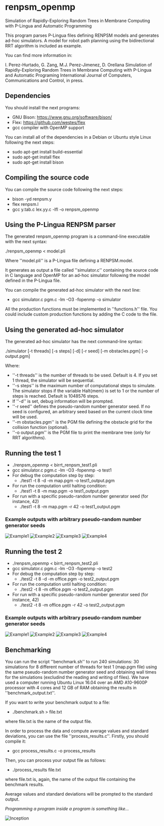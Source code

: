 # renpsm_openmp
Simulation of Rapidly-Exploring Random Trees in Membrane Computing with P-Lingua and Automatic Programming

This program parses P-Lingua files defining RENPSM models and generates ad-hoc simulators. A model for robot
path planning using the bidirectional RRT algorithm is included as example.

You can find more information in:

I. Perez-Hurtado, G. Zang, M.J. Perez-Jimenez, D. Orellana
Simulation of Rapidly-Exploring Random Trees in Membrane Computing with P-Lingua and Automatic Programing
International Journal of Computers, Communications and Control, in press.

## Dependencies
You should install the next programs:

* GNU Bison: https://www.gnu.org/software/bison/
* Flex: https://github.com/westes/flex
* gcc compiler with OpenMP support

You can install all of the dependencies in a Debian or Ubuntu style Linux following the next steps:

- sudo apt-get install build-essential
- sudo apt-get install flex
- sudo apt-get install bison

## Compiling the source code
You can compile the source code following the next steps:

-  bison -yd renpsm.y
-  flex renpsm.l
-  gcc y.tab.c lex.yy.c -lfl -o renpsm_openmp

## Using the P-Lingua RENPSM parser

The generated renpsm_openmp program is a command-line executable with the next syntax:

./renpsm_openmp < model.pli

Where ''model.pli'' is a P-Lingua file defining a RENPSM.model.

It generates as output a file called ''simulator.c'' containing the source code
in C language and OpenMP for an ad-hoc simulator following the model defined in the P-Lingua file.

You can compile the generated ad-hoc simulator with the next line:

- gcc simulator.c pgm.c -lm -O3 -fopenmp -o simulator

All the production functions must be implemented in ''functions.h'' file. You could include custom production functions by adding the C code to
the file. 

## Using the generated ad-hoc simulator

The generated ad-hoc simulator has the next command-line syntax:

./simulator [-t threads] [-s steps] [-d] [-r seed] [-m obstacles.pgm] [-o output.pgm] 

Where:

- ''-t threads'' is the number of threads to be used. Default is 4. If you set 1 thread, the simulator will be sequential.
- ''-s steps'' is the maximum number of computational steps to simulate. The simulator stops if the variable Halt{mem} is set to 1 or the number of steps is reached. Default is 1048576 steps.
- If ''-d'' is set, debug information will be prompted.
- ''-r seed'' defines the pseudo-random number generator seed. If no seed is configured, an arbitrary seed based on the current clock time will be used.
- ''-m obstacles.pgm'' is the PGM file defining the obstacle grid for the collision function (optional).
- ''-o output.pgm'' is the PGM file to print the membrane tree (only for RRT algorithms).


## Running the test 1

- ./renpsm_openmp < birrt_renpsm_test1.pli
- gcc simulator.c pgm.c -lm -O3 -fopenmp -o test1
- For debug the computation step by step:
	- ./test1 -t 8 -d -m map.pgm -o test1_output.pgm
- For run the computation until halting condition:
	- ./test1 -t 8 -m map.pgm -o test1_output.pgm
- For run with a specific pseudo-random number generator seed (for instance, 42)
	- ./test1 -t 8 -m map.pgm -r 42 -o test1_output.pgm
### Example outputs with arbitrary pseudo-random number generator seeds

![Example1](/examples/example1.jpg)
![Example2](/examples/example2.jpg)
![Example3](/examples/example3.jpg)
![Example4](/examples/example4.jpg)


## Running the test 2

- ./renpsm_openmp < birrt_renpsm_test2.pli
- gcc simulator.c pgm.c -lm -O3 -fopenmp -o test2
- For debug the computation step by step:
	- ./test2 -t 8 -d -m office.pgm -o test2_output.pgm
- For run the computation until halting condition:
	- ./test2 -t 8 -m office.pgm -o test2_output.pgm
- For run with a specific pseudo-random number generator seed (for instance, 42)
	- ./test2 -t 8 -m office.pgm -r 42 -o test2_output.pgm

### Example outputs with arbitrary pseudo-random number generator seeds

![Example1](/examples/example5.jpg)
![Example2](/examples/example6.jpg)
![Example3](/examples/example7.jpg)
![Example4](/examples/example8.jpg)

## Benchmarking

You can run the script ''benchmark.sh'' to run 240 simulations: 30
simulations for 8 different number of threads for test 1 (map.pgm file)
using the same pseudo-random number generator seed and obtaining wall times
for the simulations (excludind the reading and writing of files).
We have used a computer running Ubuntu Linux 16.04 over an AMD A10-9600P 
processor with 4 cores and 12 GB of RAM obtaining the results in ''benchmark_output.txt''.

If you want to write your benchmark output to a file:

- ./benchmark.sh > file.txt

where file.txt is the name of the output file.

In order to process the data and compute average values and standard deviations, you
can use the file ''process_results.c''. Firstly, you should compile it:

- gcc process_results.c -o process_results

Then, you can process your output file as follows:

- ./process_results file.txt

where file.txt is, again, the name of the output file containing the benchmark results.

Average values and standard deviations will be prompted to the standard output.

*Programming a program inside a program is something like...*

![Inception](inception.jpg)
 

